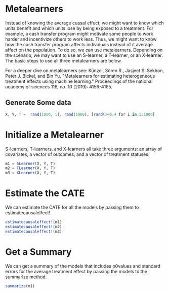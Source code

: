 # Metalearners
Instead of knowing the average cuasal effect, we might want to know which units benefit and 
which units lose by being exposed to a treatment. For example, a cash transfer program might 
motivate some people to work harder and incentivize others to work less. Thus, we might want 
to know how the cash transfer program affects individuals instead of it average affect on 
the population. To do so, we can use metalearners. Depending on the scenario, we may want to 
use an S-learner, a T-learner, or an X-learner. The basic steps to use all three 
metalearners are below.

For a deeper dive on metalearners see:
    Künzel, Sören R., Jasjeet S. Sekhon, Peter J. Bickel, and Bin Yu. "Metalearners for 
    estimating heterogeneous treatment effects using machine learning." Proceedings of the 
    national academy of sciences 116, no. 10 (2019): 4156-4165.

## Generate Some data
```julia
X, Y, T =  rand(1000, 5), rand(1000), [rand()<0.4 for i in 1:1000]
```

# Initialize a Metalearner
S-learners, T-learners, and X-learners all take three arguments: an array of covariates, a 
vector of outcomes, and a vector of treatment statuses.
```julia
m1 = SLearner(X, Y, T)
m2 = TLearner(X, Y, T)
m3 = XLearner(X, Y, T)
```

# Estimate the CATE
We can estimate the CATE for all the models by passing them to estimatecausaleffect!.
```julia
estimatecausaleffect!(m1)
estimatecausaleffect!(m2)
estimatecausaleffect!(m3)
```

# Get a Summary
We can get a summary of the models that includes p0values and standard errors for the 
average treatment effect by passing the models to the summarize method.
```julia
summarize(m1)
```